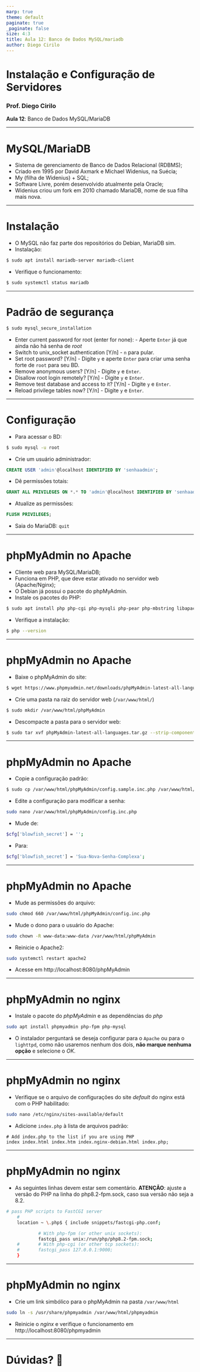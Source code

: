 ```yaml
---
marp: true
theme: default
paginate: true
_paginate: false
size: 4:3
title: Aula 12: Banco de Dados MySQL/mariadb
author: Diego Cirilo
---
```

<style>
img, table {
  display: block;
  margin: 0 auto;
}
</style>

# <!-- fit --> Instalação e Configuração de Servidores

### Prof. Diego Cirilo

**Aula 12**: Banco de Dados MySQL/MariaDB

---
# MySQL/MariaDB

- Sistema de gerenciamento de Banco de Dados Relacional (RDBMS);
- Criado em 1995 por David Axmark e Michael Widenius, na Suécia;
- My (filha de Widenius) + SQL;
- Software Livre, porém desenvolvido atualmente pela Oracle;
- Widenius criou um fork em 2010 chamado MariaDB, nome de sua filha mais nova.

---
# Instalação

- O MySQL não faz parte dos repositórios do Debian, MariaDB sim.
- Instalação:
```sh
$ sudo apt install mariadb-server mariadb-client
```
- Verifique o funcionamento:
```sh
$ sudo systemctl status mariadb
```
---
<style scoped>section { font-size: 22px; }</style>
# Padrão de segurança
```sh
$ sudo mysql_secure_installation
```
- Enter current password for root (enter for none): - Aperte `Enter` já que ainda não há senha de *root*
- Switch to unix_socket authentication [Y/n] - `n` para pular.
- Set root password? [Y/n] - Digite `y` e aperte `Enter` para criar uma senha forte de `root` para seu BD. 
- Remove anonymous users? [Y/n] - Digite `y` e `Enter`.
- Disallow root login remotely? [Y/n] - Digite `y` e `Enter`.
- Remove test database and access to it? [Y/n] - Digite `y` e `Enter`.
- Reload privilege tables now? [Y/n] - Digite `y` e `Enter`.

---
# Configuração
- Para acessar o BD:
```sh
$ sudo mysql -u root
```
- Crie um usuário administrador:
```sql
CREATE USER 'admin'@localhost IDENTIFIED BY 'senhaadmin';
```
- Dê permissões totais:
```sql
GRANT ALL PRIVILEGES ON *.* TO 'admin'@localhost IDENTIFIED BY 'senhaadmin';
```
- Atualize as permissões:
```sql
FLUSH PRIVILEGES;
```
- Saia do MariaDB: `quit`

---
# phpMyAdmin no Apache

- Cliente web para MySQL/MariaDB;
- Funciona em PHP, que deve estar ativado no servidor web (Apache/Nginx);
- O Debian já possui o pacote do phpMyAdmin.
- Instale os pacotes do PHP:
```sh
$ sudo apt install php php-cgi php-mysqli php-pear php-mbstring libapache2-mod-php php-common php-phpseclib php-mysql
```
- Verifique a instalação:
```sh
$ php --version
```

---
# phpMyAdmin no Apache
- Baixe o phpMyAdmin do site:
```sh
$ wget https://www.phpmyadmin.net/downloads/phpMyAdmin-latest-all-languages.tar.gz
```
- Crie uma pasta na raiz do servidor web (`/var/www/html/`)
```sh
$ sudo mkdir /var/www/html/phpMyAdmin
```
- Descompacte a pasta para o servidor web:
```sh
$ sudo tar xvf phpMyAdmin-latest-all-languages.tar.gz --strip-components=1 -C /var/www/html/phpMyAdmin
```

---
# phpMyAdmin no Apache
- Copie a configuração padrão:
```sh
$ sudo cp /var/www/html/phpMyAdmin/config.sample.inc.php /var/www/html/phpMyAdmin/config.inc.php
```

- Edite a configuração para modificar a senha:
```sh
sudo nano /var/www/html/phpMyAdmin/config.inc.php
```

- Mude de:
```sh
$cfg['blowfish_secret'] = '';
```
- Para:
```sh
$cfg['blowfish_secret'] = 'Sua-Nova-Senha-Complexa';
```
---
# phpMyAdmin no Apache
- Mude as permissões do arquivo:
```sh
sudo chmod 660 /var/www/html/phpMyAdmin/config.inc.php
```
- Mude o dono para o usuário do Apache:
```sh
sudo chown -R www-data:www-data /var/www/html/phpMyAdmin
```
- Reinicie o Apache2:
```sh
sudo systemctl restart apache2
```
- Acesse em http://localhost:8080/phpMyAdmin

---
# phpMyAdmin no nginx

- Instale o pacote do *phpMyAdmin* e as dependências do *php*
```sh
sudo apt install phpmyadmin php-fpm php-mysql
```
- O instalador perguntará se deseja configurar para o `Apache` ou para o `lighttpd`, como não usaremos nenhum dos dois, **não marque nenhuma opção** e selecione o *OK*.

---
# phpMyAdmin no nginx
- Verifique se o arquivo de configurações do site *default* do nginx está com o PHP habilitado:
```sh
sudo nano /etc/nginx/sites-available/default
```
- Adicione `index.php` à lista de arquivos padrão:
```
# Add index.php to the list if you are using PHP
index index.html index.htm index.nginx-debian.html index.php;
```

---
# phpMyAdmin no nginx
- As seguintes linhas devem estar sem comentário. **ATENÇÃO**: ajuste a versão do PHP na linha do php8.2-fpm.sock, caso sua versão não seja a 8.2.
```sh
# pass PHP scripts to FastCGI server
    #
    location ~ \.php$ { include snippets/fastcgi-php.conf;

            # With php-fpm (or other unix sockets):
            fastcgi_pass unix:/run/php/php8.2-fpm.sock;
    #       # With php-cgi (or other tcp sockets):
    #       fastcgi_pass 127.0.0.1:9000;
    }
```

---
# phpMyAdmin no nginx
- Crie um link simbólico para o phpMyAdmin na pasta `/var/www/html`
```sh
sudo ln -s /usr/share/phpmyadmin /var/www/html/phpmyadmin
```
- Reinicie o *nginx* e verifique o funcionamento em http://localhost:8080/phpmyadmin

---
# <!--fit--> Dúvidas? 🤔
